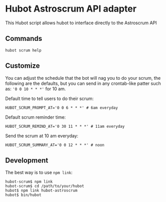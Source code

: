 # Hubot Astroscrum API adapter

This Hubot script allows hubot to interface directly to the Astroscrum API

## Commands

    hubot scrum help

## Customize

You can adjust the schedule that the bot will nag you to do your scrum, the following are the defaults, but you can send in any crontab-like patter such as: `'0 0 10 * * *'` for 10 am.

Default time to tell users to do their scrum:

    HUBOT_SCRUM_PROMPT_AT='0 0 6 * * *' # 6am everyday

Default scrum reminder time:

    HUBOT_SCRUM_REMIND_AT='0 30 11 * * *' # 11am everyday

Send the scrum at 10 am everyday:

    HUBOT_SCRUM_SUMMARY_AT='0 0 12 * * *' # noon


## Development

The best way is to use `npm link`:

```
hubot-scrum$ npm link
hubot-scrum$ cd /path/to/your/hubot
hubot$ npm link hubot-astroscrum
hubot$ bin/hubot
